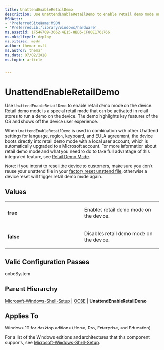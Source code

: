 ```yaml
---
title: UnattendEnableRetailDemo
description: Use UnattendEnableRetailDemo to enable retail demo mode on the device.
MSHAttr:
- 'PreferredSiteName:MSDN'
- 'PreferredLib:/library/windows/hardware'
ms.assetid: 1F546709-3662-4E15-8BD5-CF80E1761766
ms.mktglfcycl: deploy
ms.sitesec: msdn
author: themar-msft
ms.author: themar
ms.date: 07/02/2018
ms.topic: article


---
```


# UnattendEnableRetailDemo


Use `UnattendEnableRetailDemo` to enable retail demo mode on the device. Retail demo mode is a special retail mode that can be activated in retail stores to run a demo on the device. The demo highlights key features of the OS and shows off the device user experience.

When `UnattendEnableRetailDemo` is used in combination with other Unattend settings for language, region, keyboard, and EULA agreement, the device boots directly into retail demo mode with a local user account, which is automatically upgraded to a Microsoft account. For more information about retail demo mode and what you need to do to take full advantage of this integrated feature, see [Retail Demo Mode](../retail-demo-experience.md).

Note: If you intend to resell the device to customers, make sure you don’t reuse your unattend file in your [factory reset unattend file](https://docs.microsoft.com/windows-hardware/manufacture/desktop/how-push-button-reset-features-work), otherwise a device reset will trigger retail demo mode again.

## Values


<table>
<colgroup>
<col width="50%" />
<col width="50%" />
</colgroup>
<tbody>
<tr class="odd">
<td><p><strong>true</strong></p></td>
<td><p>Enables retail demo mode on the device.</p></td>
</tr>
<tr class="even">
<td><p><strong>false</strong></p></td>
<td><p>Disables retail demo mode on the device.</p></td>
</tr>
</tbody>
</table>

 

## Valid Configuration Passes


oobeSystem

## Parent Hierarchy


[Microsoft-Windows-Shell-Setup](microsoft-windows-shell-setup.md) | [OOBE](microsoft-windows-shell-setup-oobe.md) | **UnattendEnableRetailDemo**

## Applies To


Windows 10 for desktop editions (Home, Pro, Enterprise, and Education)

For a list of the Windows editions and architectures that this component supports, see [Microsoft-Windows-Shell-Setup](microsoft-windows-shell-setup.md).

 

 






